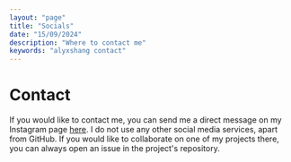 ```yaml
---
layout: "page"
title: "Socials"
date: "15/09/2024"
description: "Where to contact me"
keywords: "alyxshang contact"
---
```


# Contact

If you would like to contact me, you can send me a direct message on my Instagram page [here](https://instagram.com/alyxshang). I do not use any other social media services, apart from GitHub. If you would like to collaborate on one of my projects there, you can always open an issue in the project's repository.
